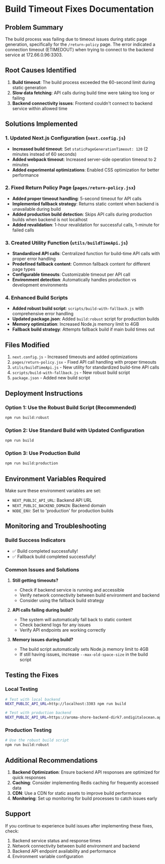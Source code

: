 # Build Timeout Fixes Documentation

## Problem Summary
The build process was failing due to timeout issues during static page generation, specifically for the `/return-policy` page. The error indicated a connection timeout (ETIMEDOUT) when trying to connect to the backend service at 172.66.0.96:3303.

## Root Causes Identified
1. **Build timeout**: The build process exceeded the 60-second limit during static generation
2. **Slow data fetching**: API calls during build time were taking too long or failing
3. **Backend connectivity issues**: Frontend couldn't connect to backend service within allowed time

## Solutions Implemented

### 1. Updated Next.js Configuration (`next.config.js`)
- **Increased build timeout**: Set `staticPageGenerationTimeout: 120` (2 minutes instead of 60 seconds)
- **Added webpack timeout**: Increased server-side operation timeout to 2 minutes
- **Added experimental optimizations**: Enabled CSS optimization for better performance

### 2. Fixed Return Policy Page (`pages/return-policy.jsx`)
- **Added proper timeout handling**: 5-second timeout for API calls
- **Implemented fallback strategy**: Returns static content when backend is unavailable during build
- **Added production build detection**: Skips API calls during production builds when backend is not localhost
- **Added revalidation**: 1-hour revalidation for successful calls, 1-minute for failed calls

### 3. Created Utility Function (`utils/buildTimeApi.js`)
- **Standardized API calls**: Centralized function for build-time API calls with proper error handling
- **Predefined fallback content**: Common fallback content for different page types
- **Configurable timeouts**: Customizable timeout per API call
- **Environment detection**: Automatically handles production vs development environments

### 4. Enhanced Build Scripts
- **Added robust build script**: `scripts/build-with-fallback.js` with comprehensive error handling
- **Updated package.json**: Added `build:robust` script for production builds
- **Memory optimization**: Increased Node.js memory limit to 4GB
- **Fallback build strategy**: Attempts fallback build if main build times out

## Files Modified
1. `next.config.js` - Increased timeouts and added optimizations
2. `pages/return-policy.jsx` - Fixed API call handling with proper timeouts
3. `utils/buildTimeApi.js` - New utility for standardized build-time API calls
4. `scripts/build-with-fallback.js` - New robust build script
5. `package.json` - Added new build script

## Deployment Instructions

### Option 1: Use the Robust Build Script (Recommended)
```bash
npm run build:robust
```

### Option 2: Use Standard Build with Updated Configuration
```bash
npm run build
```

### Option 3: Use Production Build
```bash
npm run build:production
```

## Environment Variables Required
Make sure these environment variables are set:
- `NEXT_PUBLIC_API_URL`: Backend API URL
- `NEXT_PUBLIC_BACKEND_DOMAIN`: Backend domain
- `NODE_ENV`: Set to 'production' for production builds

## Monitoring and Troubleshooting

### Build Success Indicators
- ✅ Build completed successfully!
- ✅ Fallback build completed successfully!

### Common Issues and Solutions

1. **Still getting timeouts?**
   - Check if backend service is running and accessible
   - Verify network connectivity between build environment and backend
   - Consider using the fallback build strategy

2. **API calls failing during build?**
   - The system will automatically fall back to static content
   - Check backend logs for any issues
   - Verify API endpoints are working correctly

3. **Memory issues during build?**
   - The build script automatically sets Node.js memory limit to 4GB
   - If still having issues, increase `--max-old-space-size` in the build script

## Testing the Fixes

### Local Testing
```bash
# Test with local backend
NEXT_PUBLIC_API_URL=http://localhost:3303 npm run build

# Test with production backend
NEXT_PUBLIC_API_URL=https://aroma-shore-backend-dirk7.ondigitalocean.app:3303 npm run build:robust
```

### Production Testing
```bash
# Use the robust build script
npm run build:robust
```

## Additional Recommendations

1. **Backend Optimization**: Ensure backend API responses are optimized for quick responses
2. **Caching**: Consider implementing Redis caching for frequently accessed data
3. **CDN**: Use a CDN for static assets to improve build performance
4. **Monitoring**: Set up monitoring for build processes to catch issues early

## Support
If you continue to experience build issues after implementing these fixes, check:
1. Backend service status and response times
2. Network connectivity between build environment and backend
3. Backend API endpoint availability and performance
4. Environment variable configuration
